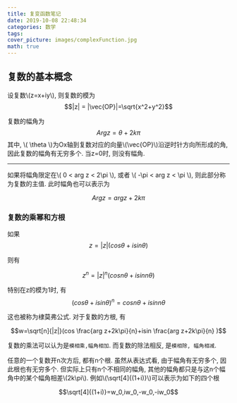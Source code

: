 ```yaml
---
title: 复变函数笔记
date: 2019-10-08 22:48:34
categories: 数学
tags:
cover_picture: images/complexFunction.jpg
math: true
---
```



复数的基本概念
-----------------

设复数\\(z=x+iy\\), 则复数的模为
$$|z| = |\vec{OP}|=\sqrt{x^2+y^2}$$

复数的幅角为
$$Arg z = \theta + 2k\pi$$
其中, \\( \theta \\)为Ox轴到复数对应的向量\\(\vec{OP}\\)沿逆时针方向所形成的角, 因此复数的幅角有无穷多个. 当z=0时, 则没有幅角.

-----

如果将幅角限定在\\( 0 < arg z < 2\pi \\), 或者 \\( -\pi < arg z < \pi \\), 则此部分称为复数的主值. 此时幅角也可以表示为

$$Arg z = arg z + 2k\pi$$

### 复数的乘幂和方根

如果
$$z=|z|(cos\theta+isin\theta)$$

则有

$$z^n=|z|^n(cos n\theta+isin n\theta)$$

特别在z的模为1时, 有
$$(cos\theta+isin\theta)^n=cos n\theta+isin n\theta$$

这也被称为棣莫弗公式. 对于复数的方根, 有

$$w=\sqrt[n]{|z|}(cos \frac{arg z+2k\pi}{n}+isin \frac{arg z+2k\pi}{n} )$$

复数的乘法可以认为是`模相乘,幅角相加`. 而复数的除法相反, 是`模相除, 幅角相减`.

任意的一个复数开n次方后, 都有n个根. 虽然从表达式看, 由于幅角有无穷多个, 因此根也有无穷多个. 但实际上只有n个不相同的幅角, 其他的幅角都只是与这n个幅角中的某个幅角相差\\(2k\pi\\). 例如\\(\sqrt[4]{(1+i)}\\)可以表示为如下的四个根

$$\sqrt[4]{(1+i)}=w_0,iw_0,-w_0,-iw_0$$
